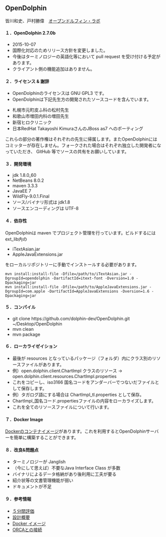 ## OpenDolphin
皆川和史、戸村勝偉　[オープンドルフィン・ラボ](http://www.opendolphin.com)  

#### １．OpenDolphin 2.7.0b
 * 2015-10-07
 * 国際化対応のためリリース方針を変更しました。
 * 今後はターミノロジーの英語化等において pull request を受け付ける予定があります。
 * クライアント側の機能追加はありません。

#### ２．ライセンス & 謝辞  
 * OpenDolphinのライセンスは GNU GPL3 です。  
 * OpenDolphinは下記先生方の開発されたソースコードを含んでいます。  
  - 札幌市元町皮ふ科の松村先生
  - 和歌山市増田内科の増田先生
  - 新宿ヒロクリニック
  - 日本RedHat Takayoshi KimuraさんのJBoss as7 へのポーティング

これらの部分の著作権はそれぞれの先生に帰属します。またOpenDolphinにはコミッターが存在しません。フォークされた場合はそれぞれ独立した開発者になっていただき、 GitHub 等でソースの共有をお願いしています。  

#### ３．開発環境  
 * jdk 1.8.0_60  
 * NetBeans 8.0.2  
 * maven 3.3.3
 * JavaEE 7
 * WildFly-9.0.1.Final
 * ソース/バイナリ形式は jdk1.8
 * ソースエンコーディングは UTF-8


#### ４．依存性  
OpenDolphinは maven でプロジェクト管理を行っています。ビルドするにはext_lib内の  
 * iTextAsian.jar  
 * AppleJavaExtensions.jar

をローカルリポジトリーに手動でインストールする必要があります。

````
mvn install:install-file -Dfile=/path/to/iTextAsian.jar -DgroupId=opendolphin -DartifactId=itext-font -Dversion=1.0 -Dpackaging=jar  
mvn install:install-file -Dfile=/path/to/AppleJavaExtensions.jar -DgroupId=com.apple -DartifactId=AppleJavaExtensions -Dversion=1.6 -Dpackaging=jar
````

#### ５．コンパイル  
 * git clone https&#58;//github.com/dolphin-dev/OpenDolphin.git ~/Desktop/OpenDolphin  
 * mvn clean  
 * mvn package  


#### ６．ローカライゼイション  
  * 最後が resources となっているパッケージ（フォルダ）内にクラス別のリソースファイルがあります。
  * 例）open.dolphin.client.ChartImpl クラスのリソース -> open.dolphin.client.resources.ChartImpl.properties
  * これをコピーし、iso3166 国名コードをアンダーバーでつないだファイルとして保存します。
  * 例）タガログ語にする場合は ChartImpl_tl.properties として保存。
  * ChartImpl_国名コード.propertiesファイルの内容をローカライズします。
  * これを全てのリソースファイルについて行います。


#### ７．Docker Image  
[Dockerのコンテナイメージ](https://github.com/dolphin-dev/docker-images)があります。これを利用するとOpenDolphinサーバーを簡単に構築することができます。


#### ８．改良&問題点
 * ターミノロジーが Janglish
 * （今にして思えば）不要なJava Interface Class が多数
 * バイナリによるデータ格納があり後利用に工夫が要る
 * 紹介状等の文書管理機能が弱い
 * ドキュメントが不足

#### ９．参考情報
 * [５分間評価](https://gist.github.com/dolphin-dev/d21c88cbfefa86c98049)
 * [設計概要](http://www.digital-globe.co.jp/architecture.html)
 * [Docker イメージ](https://github.com/dolphin-dev/docker-images)
 * [ORCAとの接続](https://gist.github.com/dolphin-dev/c75e4ca63689779bfdf7)
